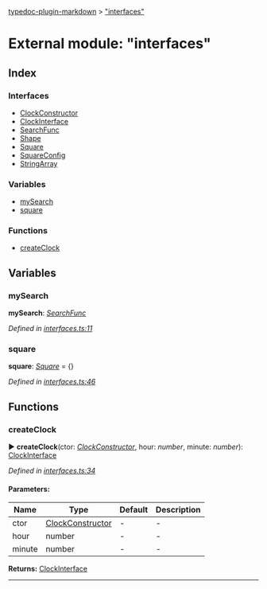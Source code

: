 [typedoc-plugin-markdown](../index.md) > ["interfaces"](../modules/_interfaces_.md)

# External module: "interfaces"

## Index

### Interfaces

* [ClockConstructor](../interfaces/_interfaces_.clockconstructor.md)
* [ClockInterface](../interfaces/_interfaces_.clockinterface.md)
* [SearchFunc](../interfaces/_interfaces_.searchfunc.md)
* [Shape](../interfaces/_interfaces_.shape.md)
* [Square](../interfaces/_interfaces_.square.md)
* [SquareConfig](../interfaces/_interfaces_.squareconfig.md)
* [StringArray](../interfaces/_interfaces_.stringarray.md)


### Variables

* [mySearch](_interfaces_.md#mysearch)
* [square](_interfaces_.md#square-1)


### Functions

* [createClock](_interfaces_.md#createclock)



## Variables

<a id="mysearch"></a>

###  mySearch

**mySearch**:  *[SearchFunc](../interfaces/_interfaces_.searchfunc.md)* 

*Defined in [interfaces.ts:11](https://github.com/tgreyuk/typedoc-plugin-markdown/blob/master/tests/src/interfaces.ts#L11)*



<a id="square-1"></a>

###  square

**square**:  *[Square](../interfaces/_interfaces_.square.md)*  =  <Square>{}

*Defined in [interfaces.ts:46](https://github.com/tgreyuk/typedoc-plugin-markdown/blob/master/tests/src/interfaces.ts#L46)*




## Functions

<a id="createclock"></a>
###  createClock

► **createClock**(ctor: *[ClockConstructor](../interfaces/_interfaces_.clockconstructor.md)*, hour: *number*, minute: *number*): [ClockInterface](../interfaces/_interfaces_.clockinterface.md)



*Defined in [interfaces.ts:34](https://github.com/tgreyuk/typedoc-plugin-markdown/blob/master/tests/src/interfaces.ts#L34)*


#### Parameters:

| Name  | Type                | Default | Description  |
| ------ | ------------------- | ------------ | ------------ |
| ctor  | [ClockConstructor](../interfaces/_interfaces_.clockconstructor.md) | - | - |
| hour  | number | - | - |
| minute  | number | - | - |





**Returns:** [ClockInterface](../interfaces/_interfaces_.clockinterface.md)



----




